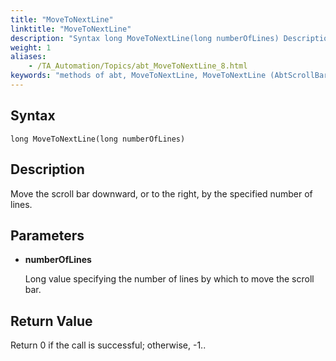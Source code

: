 ```yaml
--- 
title: "MoveToNextLine"
linktitle: "MoveToNextLine"
description: "Syntax long MoveToNextLine(long numberOfLines) Description Move the scroll bar downward, or to the right, by the specified number of lines. Parameters numberOfLines Long value specifying the number of ..."
weight: 1
aliases: 
    - /TA_Automation/Topics/abt_MoveToNextLine_8.html
keywords: "methods of abt, MoveToNextLine, MoveToNextLine (AbtScrollBar), AbtScrollBar, movetonextline, abtscrollbar movetonextline, move scroll bar down by number of lines, move scroll bar to right by number of lines"
---
```


## Syntax

`long MoveToNextLine(long numberOfLines)`

## Description  

Move the scroll bar downward, or to the right, by the specified number of lines.

## Parameters  

-   **numberOfLines**

    Long value specifying the number of lines by which to move the scroll bar.


## Return Value  

Return 0 if the call is successful; otherwise, -1..



